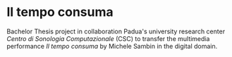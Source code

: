 # **Il tempo consuma**
Bachelor Thesis project in collaboration Padua's university research center _Centro di Sonologia Computazionale_ (CSC) to transfer the multimedia performance _Il tempo consuma_ by Michele Sambin in the digital domain.
